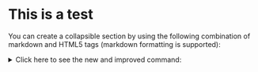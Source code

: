 # This is a test

You can create a collapsible section by using the following combination of markdown and HTML5 tags (markdown formatting is supported):
<details><summary>Click here to see the new and improved command:</summary>

```
$ rm -rf /
```
</details>
